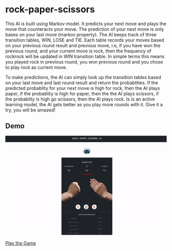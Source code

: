 # rock-paper-scissors

This AI is built using Markov model. It predicts your next move and plays the move that counteracts your move. The prediction of your next move is only bases on your last move (markov property). The AI keeps track of three transition tables, WIN, LOSE and TIE. Each table records your moves based on your previous round result and previous move, i.e, if you have won the previous round, and your current move is rock, then the frequency of rockrock will be updated in WIN transition table. In simple terms this means you played rock in previous round, you won previous round and you chose to play rock as current move. 

To make predictions, the AI can simply look up the transition tables based on your last move and last round result and return the probablities. If the predicted probablity for your next move is high for rock, then the AI plays paper, if the probablity is high for paper, then the the AI plays scissors, if the probablity is high go scissors, then the AI plays rock. Is is an active learning model, the AI gets better as you play more rounds with it. Give it a try, you will be amazed! 

## Demo

<p align="center">
    <img src = '/static/images/rsp.gif' alt='animated' />
</p>

[Play the Game](https://iamvigneshwars.github.io/rock-paper-scissors/)